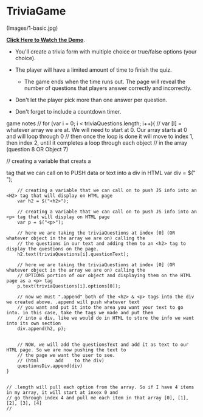 # TriviaGame

(Images/1-basic.jpg)

**[Click Here to Watch the Demo](https://youtu.be/fBIj8YsA9dk)**.

* You'll create a trivia form with multiple choice or true/false options (your choice).

* The player will have a limited amount of time to finish the quiz. 


  * The game ends when the time runs out. The page will reveal the number of questions that players answer correctly and incorrectly.

* Don't let the player pick more than one answer per question.

* Don't forget to include a countdown timer.




game notes //
for (var i = 0; i < triviaQuestions.length; i++){
// var [I] = whatever array we are at. We will need to start at 0. Our array starts at 0 and will loop through 0
// then once the loop is done it will move to index 1, then index 2, until it completes a loop through each object 
// in the array (question 8 OR Object 7)

// creating a variable that creats a <div> tag that we can call on to PUSH data or text into a div in HTML
        var div = $("<div>");

        // creating a variable that we can call on to push JS info into an <H2> tag that will display on HTML page
        var h2 = $("<h2>");

        // creating a variable that we can call on to push JS info into an <p> tag that will display on HTML page
        var p = $("<p>");

        // here we are taking the triviaQuestions at index [0] (OR whatever object in the array we are on) calling the
        // the questions in our text and adding them to an <h2> tag to display the questions on the page.
        h2.text(triviaQuestions[i].questionText);

        // here we are taking the triviaQuestions at index [0] (OR whatever object in the array we are on) calling the
        // OPTIONS portion of our object and displaying them on the HTML page as a <p> tag
        p.text(triviaQuestions[i].options[0]);

        // now we must ".append" both of the <h2> & <p> tags into the div we created above. .append will push whatever text
        // you want and put it into the area you want your text to go into. in this case, take the tags we made and put them
        // into a div, like we would do in HTML to store the info we want into its own section
        div.append(h2, p);


        // NOW, we will add the questionsText and add it as text to our HTML page. So we are now pushing the text to
        // the page we want the user to see.
        // (html      add    to the div) 
        questionsDiv.append(div)
    }
    
    
    // .length will pull each option from the array. So if I have 4 items in my array, it will start at inxex 0 and
    // go through index 4 and pull me each item in that array [0], [1], [2], [3], [4]
    //
